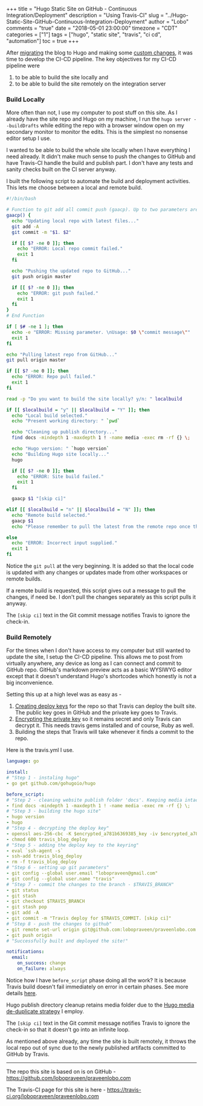 +++
title = "Hugo Static Site on GitHub - Continuous Integration/Deployment"
description = "Using Travis-CI"
slug = "../Hugo-Static-Site-GitHub-Continuous-Integration-Deployment"
author = "Lobo"
comments = "true"
date = "2018-05-01 23:00:00"
timezone = "CDT"
categories = ["1"]
tags = ["hugo", "static site", "travis", "ci cd", "automation"]
toc = true
+++

After [migrating](/blog/from-wordpress-to-a-static-site-generator/) the blog to Hugo and making some [custom changes](/blog/hugo-static-site-on-github-customizations/), it was time to develop the CI-CD pipeline. The key objectives for my CI-CD pipeline were

1. to be able to build the site locally and
1. to be able to build the site remotely on the integration server

### Build Locally

More often than not, I use my computer to post stuff on this site. As I already have the site repo and Hugo on my machine, I run the `hugo server --buildDrafts` while editing the repo with a browser window open on my secondary monitor to monitor the edits. This is the simplest no nonsense editor setup I use.

I wanted to be able to build the whole site locally when I have everything I need already. It didn't make much sense to push the changes to GitHub and have Travis-CI handle the build and publish part. I don't have any tests and sanity checks built on the CI server anyway.

I built the following script to automate the build and deployment activities. This lets me choose between a local and remote build.

```bash
#!/bin/bash

# Function to git add all commit push (gaacp). Up to two parameters are accepted for commit message
gaacp() {
  echo "Updating local repo with latest files..."
  git add -A
  git commit -m "$1. $2"

  if [[ $? -ne 0 ]]; then
    echo "ERROR: Local repo commit failed."
    exit 1
  fi

  echo "Pushing the updated repo to GitHub..."
  git push origin master

  if [[ $? -ne 0 ]]; then
    echo "ERROR: git push failed."
    exit 1
  fi
}
# End Function

if [ $# -ne 1 ]; then
  echo -e "ERROR: Missing parameter. \nUsage: $0 \"commit message\""
  exit 1
fi

echo "Pulling latest repo from GitHub..."
git pull origin master

if [[ $? -ne 0 ]]; then
  echo "ERROR: Repo pull failed."
  exit 1
fi

read -p "Do you want to build the site locally? y/n: " localbuild

if [[ $localbuild = "y" || $localbuild = "Y" ]]; then
  echo "Local build selected."
  echo "Present working directory: " `pwd`

  echo "Cleaning up publish directory..."
  find docs -mindepth 1 -maxdepth 1 ! -name media -exec rm -rf {} \;

  echo "Hugo version: " `hugo version`
  echo "Building Hugo site locally..."
  hugo

  if [[ $? -ne 0 ]]; then
    echo "ERROR: Site build failed."
    exit 1
  fi

  gaacp $1 "[skip ci]"

elif [[ $localbuild = "n" || $localbuild = "N" ]]; then
  echo "Remote build selected."
  gaacp $1
  echo "Please remember to pull the latest from the remote repo once the remote build deploys the site."

else
  echo "ERROR: Incorrect input supplied."
  exit 1
fi

```

Notice the `git pull` at the very beginning. It is added so that the local code is updated with any changes or updates made from other workspaces or remote builds.

If a remote build is requested, this script gives out a message to pull the changes, if need be. I don't pull the changes separately as this script pulls it anyway.

The `[skip ci]` text in the Git commit message notifies Travis to ignore the check-in.


### Build Remotely

For the times when I don't have access to my computer but still wanted to update the site, I setup the CI-CD pipeline. This allows me to post from virtually anywhere, any device as long as I can connect and commit to GitHub repo. GitHub's markdown preview acts as a basic WYSIWYG editor except that it doesn't understand Hugo's shortcodes which honestly is not a big inconvenience.

Setting this up at a high level was as easy as -

1. [Creating deploy keys](https://help.github.com/articles/generating-a-new-ssh-key-and-adding-it-to-the-ssh-agent/) for the repo so that Travis can deploy the built site. The public key goes in GitHub and the private key goes to Travis.
1. [Encrypting the private key](https://docs.travis-ci.com/user/encrypting-files/) so it remains secret and only Travis can decrypt it. This needs travis gems installed and of course, Ruby as well.
1. Building the steps that Travis will take whenever it finds a commit to the repo.

Here is the travis.yml I use.

```yml
language: go

install:
# "Step 1 - instaling hugo"
- go get github.com/gohugoio/hugo

before_script:
# "Step 2 - cleaning website publish folder 'docs'. Keeping media intact.
- find docs -mindepth 1 -maxdepth 1 ! -name media -exec rm -rf {} \;
# "Step 3 - building the hugo site"
- hugo version
- hugo
# "Step 4 - decrypting the deploy key"
- openssl aes-256-cbc -K $encrypted_a781b6369385_key -iv $encrypted_a781b6369385_iv -in travis_blog_deploy.enc -out travis_blog_deploy -d
- chmod 600 travis_blog_deploy
# "Step 5 - adding the deploy key to the keyring"
- eval `ssh-agent -s`
- ssh-add travis_blog_deploy
- rm -f travis_blog_deploy
# "Step 6 - setting up git parameters"
- git config --global user.email "lobopraveen@gmail.com"
- git config --global user.name "travis"
# "Step 7 - commit the changes to the branch - $TRAVIS_BRANCH"
- git status
- git stash
- git checkout $TRAVIS_BRANCH
- git stash pop
- git add -A
- git commit -m "Travis deploy for $TRAVIS_COMMIT. [skip ci]"
# "Step 8 - push the changes to github"
- git remote set-url origin git@github.com:lobopraveen/praveenlobo.com.git
- git push origin
# "Successfully built and deployed the site!"

notifications:
  email:
    on_success: change
    on_failure: always

```

Notice how I have `before_script` phase doing all the work? It is because Travis build doesn't fail immediately on error in certain phases. See more details [here](https://github.com/travis-ci/travis-ci/issues/1066).

Hugo publish directory cleanup retains media folder due to the [ Hugo media de-duplicate strategy](/blog/hugo-static-site-on-github-customizations/#de-duplicating-the-media) I employ.

The `[skip ci]` text in the Git commit message notifies Travis to ignore the check-in so that it doesn't go into an infinite loop.

As mentioned above already, any time the site is built remotely, it throws the local repo out of sync due to the newly published artifacts committed to GitHub by Travis.

---
The repo this site is based on is on GitHub - https://github.com/lobopraveen/praveenlobo.com  

The Travis-CI page for this site is here - https://travis-ci.org/lobopraveen/praveenlobo.com

